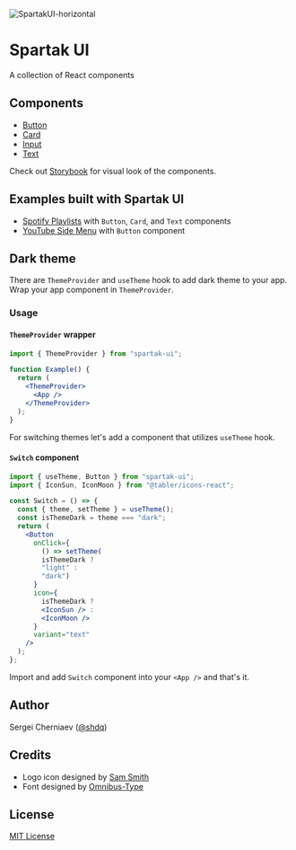 ![SpartakUI-horizontal](https://user-images.githubusercontent.com/1219618/221339447-230fd4c0-3e3f-4f7c-8c86-e8fef2968930.png)

# Spartak UI

A collection of React components

## Components

- [Button](https://github.com/shdq/spartak-ui/tree/main/components/button#button)
- [Card](https://github.com/shdq/spartak-ui/tree/main/components/card#card)
- [Input](https://github.com/shdq/spartak-ui/tree/main/components/input#textinput)
- [Text](https://github.com/shdq/spartak-ui/tree/main/components/text#text)

Check out [Storybook](https://shdq.github.io/spartak-ui/) for visual look of the components.

## Examples built with Spartak UI

- [Spotify Playlists](https://shdq.github.io/spartak-ui/?path=/story/ui-showcase--spotify-playlists) with `Button`, `Card`, and `Text` components
- [YouTube Side Menu](https://shdq.github.io/spartak-ui/?path=/story/ui-showcase--youtube-menu) with `Button` component

## Dark theme

There are `ThemeProvider` and `useTheme` hook to add dark theme to your app. Wrap your app component in `ThemeProvider`.

### Usage

#### `ThemeProvider` wrapper

```jsx
import { ThemeProvider } from "spartak-ui";

function Example() {
  return (
    <ThemeProvider>
      <App />
    </ThemeProvider>
  );
}
```

For switching themes let's add a component that utilizes `useTheme` hook.

#### `Switch` component

```jsx
import { useTheme, Button } from "spartak-ui";
import { IconSun, IconMoon } from "@tabler/icons-react";

const Switch = () => {
  const { theme, setTheme } = useTheme();
  const isThemeDark = theme === "dark";
  return (
    <Button
      onClick={
        () => setTheme(
        isThemeDark ?
        "light" :
        "dark")
      }
      icon={
        isThemeDark ?
        <IconSun /> :
        <IconMoon />
      }
      variant="text"
    />
  );
};
```

Import and add `Switch` component into your `<App />` and that's it.

## Author

Sergei Cherniaev ([@shdq](https://twitter.com/shdq))

## Credits

- Logo icon designed by [Sam Smith](https://samsmith.name/)
- Font designed by [Omnibus-Type](https://www.omnibus-type.com)

## License

[MIT License](https://github.com/shdq/spartak-ui/blob/main/LICENSE) 

